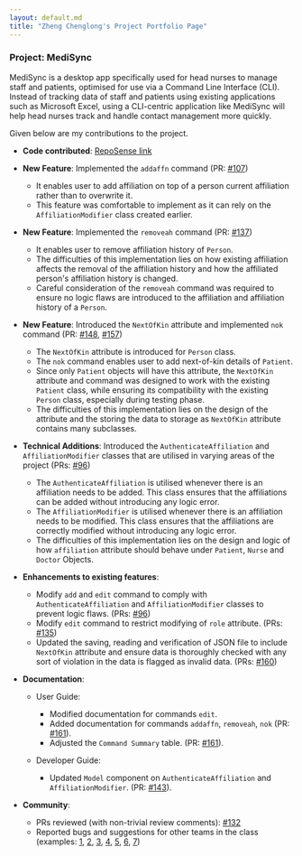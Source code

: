 ```yaml
---
layout: default.md
title: "Zheng Chenglong's Project Portfolio Page"
---
```


### Project: MediSync

MediSync is a desktop app specifically used for head nurses to manage staff and patients, optimised for use via a Command Line Interface (CLI). Instead of tracking data of staff and patients using existing applications such as Microsoft Excel, using a CLI-centric application like MediSync will help head nurses track and handle contact management more quickly.

Given below are my contributions to the project.

* **Code contributed**: [RepoSense link](https://nus-cs2103-ay2324s1.github.io/tp-dashboard/?search=seonlo99&breakdown=false)

* **New Feature**: Implemented the `addaffn` command (PR: [#107](https://github.com/AY2324S1-CS2103-T16-2/tp/pull/107))
  * It enables user to add affiliation on top of a person current affiliation rather than to overwrite it.
  * This feature was comfortable to implement as it can rely on the `AffiliationModifier` class created earlier.

* **New Feature**: Implemented the `removeah` command (PR: [#137](https://github.com/AY2324S1-CS2103-T16-2/tp/pull/137))
  * It enables user to remove affiliation history of `Person`.
  * The difficulties of this implementation lies on how existing affiliation affects the removal of the affiliation history and how the affiliated person's affiliation history is changed.
  * Careful consideration of the `removeah` command was required to ensure no logic flaws are introduced to the affiliation and affiliation history of a `Person`.

* **New Feature**: Introduced the `NextOfKin` attribute and implemented `nok` command (PR: [#148](https://github.com/AY2324S1-CS2103-T16-2/tp/pull/148), [#157](https://github.com/AY2324S1-CS2103-T16-2/tp/pull/157))
  * The `NextOfKin` attribute is introduced for `Person` class.
  * The `nok` command enables user to add next-of-kin details of `Patient`.
  * Since only `Patient` objects will have this attribute, the `NextOfKin` attribute and command was designed to work with the existing `Patient` class, while ensuring its compatibility with the existing `Person` class, especially during testing phase.
  * The difficulties of this implementation lies on the design of the attribute and the storing the data to storage as `NextOfKin` attribute contains many subclasses.

* **Technical Additions**: Introduced the `AuthenticateAffiliation` and `AffiliationModifier` classes that are utilised in varying areas of the project (PRs: [#96](https://github.com/AY2324S1-CS2103-T16-2/tp/pull/96))
  * The `AuthenticateAffiliation` is utilised whenever there is an affiliation needs to be added. This class ensures that the affiliations can be added without introducing any logic error. 
  * The `AffiliationModifier` is utilised whenever there is an affiliation needs to be modified. This class ensures that the affiliations are correctly modified without introducing any logic error.
  * The difficulties of this implementation lies on the design and logic of how `affiliation` attribute should behave under `Patient`, `Nurse` and `Doctor` Objects.

* **Enhancements to existing features**:
  * Modify `add` and `edit` command to comply with `AuthenticateAffiliation` and `AffiliationModifier` classes to prevent logic flaws. (PRs: [#96](https://github.com/AY2324S1-CS2103-T16-2/tp/pull/96))
  * Modify `edit` command to restrict modifying of `role` attribute. (PRs: [#135](https://github.com/AY2324S1-CS2103-T16-2/tp/pull/135))
  * Updated the saving, reading and verification of JSON file to include `NextOfKin` attribute and ensure data is thoroughly checked with any sort of violation in the data is flagged as invalid data. (PRs: [#160](https://github.com/AY2324S1-CS2103-T16-2/tp/pull/160))

* **Documentation**:
  * User Guide:
    * Modified documentation for commands `edit`.
    * Added documentation for commands `addaffn`, `removeah`, `nok` (PR: [#161](https://github.com/AY2324S1-CS2103-T16-2/tp/pull/161)).
    * Adjusted the `Command Summary` table. (PR: [#161](https://github.com/AY2324S1-CS2103-T16-2/tp/pull/161)).
  
  * Developer Guide:
    * Updated `Model` component on `AuthenticateAffiliation` and `AffiliationModifier`. (PR: [#143](https://github.com/AY2324S1-CS2103-T16-2/tp/pull/143)).

* **Community**:
  * PRs reviewed (with non-trivial review comments): [#132](https://github.com/AY2324S1-CS2103-T16-2/tp/pull/132)
  * Reported bugs and suggestions for other teams in the class (examples: [1](https://github.com/AY2324S1-CS2103T-F08-2/tp/issues/135), [2](https://github.com/AY2324S1-CS2103T-F08-2/tp/issues/136), [3](https://github.com/AY2324S1-CS2103T-F08-2/tp/issues/147),  [4](https://github.com/AY2324S1-CS2103T-F08-2/tp/issues/156), [5](https://github.com/AY2324S1-CS2103T-F08-2/tp/issues/157), [6](https://github.com/AY2324S1-CS2103T-F08-2/tp/issues/158), [7](https://github.com/AY2324S1-CS2103T-F08-2/tp/issues/159))
